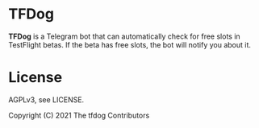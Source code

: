 # TFDog

**TFDog** is a Telegram bot that can automatically check for free slots in TestFlight betas.
If the beta has free slots, the bot will notify you about it.

# License
AGPLv3, see LICENSE.

Copyright (C) 2021 The tfdog Contributors
